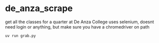 # de_anza_scrape

get all the classes for a quarter at De Anza College
uses selenium, doesnt need login or anything, but make sure you have a chromedriver on path

```
uv run grab.py
```
